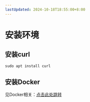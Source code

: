 ```yaml
---
lastUpdated: 2024-10-18T18:55:00+8:00
---
```


# 安装环境

## 安装curl

```sudo apt install curl```

## 安装Docker

见Docker相关：[点击此处跳转](/Docker/安装Docker)